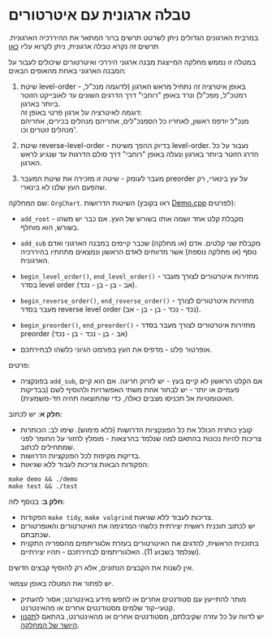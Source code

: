 # טבלה ארגונית עם איטרטורים

במרבית הארגונים הגדולים ניתן לשרטט תרשים ברור המתאר את ההיררכיה הארגונית. תרשים זה נקרא טבלה ארגונית, ניתן לקרוא עליו [כאן](https://en.wikipedia.org/wiki/Organizational_chart)

במטלה זו נממש מחלקה המייצגת מבנה ארגוני היררכי ואיטרטורים שיכולים לעבור על המבנה הארגוני באחת מהאופים הבאים:

1. שיטת level-order - באופן איטרציה זה נתחיל מראש הארגון (לדוגמה מנכ"ל, רמטכ"ל, מפכ"ל) ונרד באופן "רוחבי" דרך הדרגים השונים עד לאובייקט הזוטר ביותר בארגון.  
דוגמה לאיטרציה על ארגון פרטי באופן זה:  
מנכ"ל יודפס ראשון, לאחריו כל הסמנכ"לים, אחריהם מנהלים בכירים, אחריהם מנהלים זוטרים וכו'.

2. שיטת reverse-level-order - בדיוק ההפך משיטת level-order. נעבור על כל הדרג הזוטר ביותר בארגון ונעלה באופן "רוחבי" דרך סולם הדרגות עד שנגיע לראש הארגון.

3. מעבר לעומק - שיטה זו מזכירה את שיטת המעבר preorder על עץ בינארי, רק שהפעם העץ שלנו לא בינארי. 



שם המחלקה: `OrgChart`.
השיטות הדרושות (ראו בקובץ [Demo.cpp](Demo.cpp) לפרטים):

* `add_root` - מקבלת קלט אחד ושמה אותו בשורש של העץ. אם כבר יש משהו בשורש, הוא מוחלף.
* `add_sub` מקבלת שני קלטים. אדם (או מחלקה) שכבר קיימים במבנה הארגוני ואדם נוסף (או מחלקה נוספת) אשר מדווחים לאדם הראשון ונמצאים מתחתיו בהיררכיה הארגונית.
* `begin_level_order()`, `end_level_order()` - מחזירות איטרטורים לצורך מעבר בסדר level order (אב - בן - בן - נכד).
* `begin_reverse_order()`, `end_reverse_order()` - מחזירות איטרטורים לצורך מעבר בסדר reverse level order (נכד - נכד - בן - בן - אב).
* `begin_preorder()`, `end_preorder()` - מחזירות איטרטורים לצורך מעבר בסדר preorder (אב - בן - נכד - בן - נכד)

* אופרטור פלט - מדפיס את העץ בפורמט הגיוני כלשהו לבחירתכם.


פרטים:

* בפונקציה `add_sub`, אם הקלט הראשון לא קיים בעץ - יש לזרוק חריגה. אם הוא קיים פעמיים או יותר - יש לבחור אחת משתי האפשרויות ולהוסיף לשם (בבדיקות האוטומטיות אל תכניסו מצבים כאלה, כדי שהתוצאה תהיה חד-משמעית).

**חלק א**: יש לכתוב: 

* קובץ כותרת הכולל את כל הפונקציות הדרושות (ללא מימוש). שימו לב: הכותרות צריכות להיות נכונות בהתאם למה שנלמד בהרצאות - מומלץ לחזור על החומר לפני שמתחילים לכתוב.
* בדיקות מקיפות לכל הפונקציות הדרושות.
* הפקודות הבאות צריכות לעבוד ללא שגיאות:

<div dir='ltr'>

    make demo && ./demo
	make test && ./test

</div>



**חלק ב**: בנוסף לזה:

*  הפקודות  `make tidy`, `make valgrind` צריכות לעבוד ללא שגיאות.
* יש לכתוב תוכנית ראשית יצירתית כלשהי המדגימה את האיטרטורים והאופרטורים שכתבתם.
* בתוכנית הראשית, להדגים את האיטרטורים בעזרת אלגוריתמים מהספריה התקנית (שנלמד בשבוע 11). האלגוריתמים לבחירתכם - תהיו יצירתיים.


אין לשנות את הקבצים הנתונים, אלא רק להוסיף קבצים חדשים.

יש לפתור את המטלה באופן עצמאי.

* מותר להתייעץ עם סטודנטים אחרים או לחפש מידע באינטרנט;
אסור להעתיק קטעי-קוד שלמים מסטודנטים אחרים או מהאינטרנט.
* יש לדווח על כל עזרה שקיבלתם, מסטודנטים אחרים או מהאינטרנט, בהתאם ל[תקנון היושר של המחלקה](https://www.ariel.ac.il/wp/cs/wp-content/uploads/sites/88/2020/08/Guidelines-for-Academic-Integrity.pdf).

</div>
